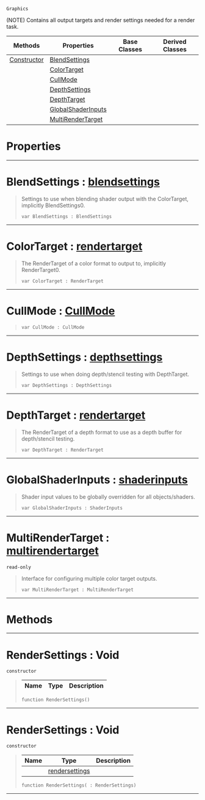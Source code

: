  `Graphics`

(NOTE) Contains all output targets and render settings needed for a render task.

|Methods|Properties|Base Classes|Derived Classes|
|---|---|---|---|
|[ Constructor](https://github.com/zeroengineteam/ZeroDocs/blob/master/code_reference/class_reference/rendersettings.markdown#rendersettings-void)|[ BlendSettings](https://github.com/zeroengineteam/ZeroDocs/blob/master/code_reference/class_reference/rendersettings.markdown#blendsettings-zero-engin)| | |
| |[ ColorTarget](https://github.com/zeroengineteam/ZeroDocs/blob/master/code_reference/class_reference/rendersettings.markdown#colortarget-zero-engine)| | |
| |[ CullMode](https://github.com/zeroengineteam/ZeroDocs/blob/master/code_reference/class_reference/rendersettings.markdown#cullmode-zero-engine-doc)| | |
| |[ DepthSettings](https://github.com/zeroengineteam/ZeroDocs/blob/master/code_reference/class_reference/rendersettings.markdown#depthsettings-zero-engin)| | |
| |[ DepthTarget](https://github.com/zeroengineteam/ZeroDocs/blob/master/code_reference/class_reference/rendersettings.markdown#depthtarget-zero-engine)| | |
| |[ GlobalShaderInputs](https://github.com/zeroengineteam/ZeroDocs/blob/master/code_reference/class_reference/rendersettings.markdown#globalshaderinputs-zero)| | |
| |[ MultiRenderTarget](https://github.com/zeroengineteam/ZeroDocs/blob/master/code_reference/class_reference/rendersettings.markdown#multirendertarget-zero-e)| | |


 #  Properties


---  
 #  BlendSettings : [blendsettings](https://github.com/zeroengineteam/ZeroDocs/blob/master/code_reference/class_reference/blendsettings.markdown)

> Settings to use when blending shader output with the ColorTarget, implicitly BlendSettings0.
> ``` lang=cpp, name=Zilch
> var BlendSettings : BlendSettings


---  
 #  ColorTarget : [rendertarget](https://github.com/zeroengineteam/ZeroDocs/blob/master/code_reference/class_reference/rendertarget.markdown)

> The RenderTarget of a color format to output to, implicitly RenderTarget0.
> ``` lang=cpp, name=Zilch
> var ColorTarget : RenderTarget


---  
 #  CullMode : [CullMode](https://github.com/zeroengineteam/ZeroDocs/blob/master/code_reference/enum_reference.markdown#cullmode)

> 
> ``` lang=cpp, name=Zilch
> var CullMode : CullMode


---  
 #  DepthSettings : [depthsettings](https://github.com/zeroengineteam/ZeroDocs/blob/master/code_reference/class_reference/depthsettings.markdown)

> Settings to use when doing depth/stencil testing with DepthTarget.
> ``` lang=cpp, name=Zilch
> var DepthSettings : DepthSettings


---  
 #  DepthTarget : [rendertarget](https://github.com/zeroengineteam/ZeroDocs/blob/master/code_reference/class_reference/rendertarget.markdown)

> The RenderTarget of a depth format to use as a depth buffer for depth/stencil testing.
> ``` lang=cpp, name=Zilch
> var DepthTarget : RenderTarget


---  
 #  GlobalShaderInputs : [shaderinputs](https://github.com/zeroengineteam/ZeroDocs/blob/master/code_reference/class_reference/shaderinputs.markdown)

> Shader input values to be globally overridden for all objects/shaders.
> ``` lang=cpp, name=Zilch
> var GlobalShaderInputs : ShaderInputs


---  
 #  MultiRenderTarget : [multirendertarget](https://github.com/zeroengineteam/ZeroDocs/blob/master/code_reference/class_reference/multirendertarget.markdown)

 `read-only`

> Interface for configuring multiple color target outputs.
> ``` lang=cpp, name=Zilch
> var MultiRenderTarget : MultiRenderTarget


---  
 #  Methods


---  
 #  RenderSettings : Void

 `constructor`

> 
> |Name|Type|Description|
> |---|---|---|
> ``` lang=cpp, name=Zilch
> function RenderSettings()
> ``` 


---  
 #  RenderSettings : Void

 `constructor`

> 
> |Name|Type|Description|
> |---|---|---|
> ||[rendersettings](https://github.com/zeroengineteam/ZeroDocs/blob/master/code_reference/class_reference/rendersettings.markdown)| |
> ``` lang=cpp, name=Zilch
> function RenderSettings( : RenderSettings)
> ``` 


---  
 

 
